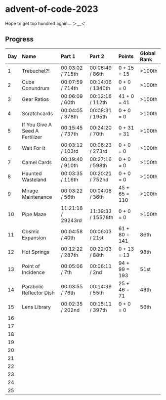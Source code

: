 # advent-of-code-2023

Hope to get top hundred again... ＞﹏＜

## Progress

| Day | Name                            | Part 1             | Part 2             | Points        | Global Rank |
| --- | :------------------------------ | :----------------- | :----------------- | :------------ | :---------- |
| 1   | Trebuchet?!                     | 00:03:02 / 715th   | 00:06:49 / 86th    | 0 + 15 = 15   | >100th      |
| 2   | Cube Conundrum                  | 00:07:59 / 714th   | 00:14:06 / 1340th  | 0 + 0 = 0     | >100th      |
| 3   | Gear Ratios                     | 00:06:09 / 60th    | 00:12:16 / 112th   | 41 + 0 = 41   | >100th      |
| 4   | Scratchcards                    | 00:04:05 / 378th   | 00:08:31 / 195th   | 0 + 0 = 0     | >100th      |
| 5   | If You Give A Seed A Fertilizer | 00:15:45 / 737th   | 00:24:20 / 70th    | 0 + 31 = 31   | >100th      |
| 6   | Wait For It                     | 00:03:12 / 103rd   | 00:06:23 / 273rd   | 0 + 0 = 0     | >100th      |
| 7   | Camel Cards                     | 00:19:40 / 910th   | 00:27:16 / 598th   | 0 + 0 = 0     | >100th      |
| 8   | Haunted Wasteland               | 00:03:35 / 116th   | 00:20:21 / 752nd   | 0 + 0 = 0     | >100th      |
| 9   | Mirage Maintenance              | 00:03:22 / 56th    | 00:04:08 / 36th    | 45 + 65 = 110 | >100th      |
| 10  | Pipe Maze                       | 11:21:18 / 29243rd | 11:39:33 / 15578th | 0 + 0 = 0     | >100th      |
| 11  | Cosmic Expansion                | 00:04:58 / 40th    | 00:06:03 / 21st    | 61 + 80 = 141 | 86th        |
| 12  | Hot Springs                     | 00:12:22 / 287th   | 00:22:03 / 88th    | 0 + 13 = 13   | 98th        |
| 13  | Point of Incidence              | 00:05:06 / 7th     | 00:06:11 / 2nd     | 94 + 99 = 193 | 51st        |
| 14  | Parabolic Reflector Dish        | 00:03:55 / 76th    | 00:14:39 / 55th    | 25 + 46 = 71  | 48th        |
| 15  | Lens Library                    | 00:02:35 / 202nd   | 00:15:11 / 397th   | 0 + 0 = 0     | 56th        |
| 16  |                                 |                    |                    |               |             |
| 17  |                                 |                    |                    |               |             |
| 18  |                                 |                    |                    |               |             |
| 19  |                                 |                    |                    |               |             |
| 20  |                                 |                    |                    |               |             |
| 21  |                                 |                    |                    |               |             |
| 22  |                                 |                    |                    |               |             |
| 23  |                                 |                    |                    |               |             |
| 24  |                                 |                    |                    |               |             |
| 25  |                                 |                    |                    |               |             |
